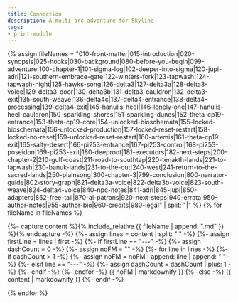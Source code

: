 ```yaml
---
title: Connection
description: A multi-arc adventure for Skyline
tags:
- print-module
---
```


<!-- +template module story/connection print-module -->


<a href="{{ '/story/connection' | relative_url }}" id="print-module-top-link" data-source-name="story/connection"></a>

{% assign fileNames = "010-front-matter|015-introduction|020-synopsis|025-hooks|030-background|080-before-you-begin|099-adventure|100-chapter-1|101-sigma-log|102-deeper-into-sigma|120-jupi-adri|121-southern-embrace-gate|122-winters-fork|123-tapwash|124-tapwash-night|125-hawks-song|126-delta3|127-delta3a|128-delta3-voice|129-delta3-door|130-delta3b|131-delta3-cauldron|132-delta3-exit|135-south-weave|136-delta4c|137-delta4-entrance|138-delta4-processing|139-delta4-exit|145-hanulis-heel|146-lonely-one|147-hanulis-heel-cauldron|150-sparkling-shores|151-sparkling-dunes|152-theta-cp19-entrance|153-theta-cp19-core|154-unlocked-bioschemata|155-locked-bioschemata|156-unlocked-production|157-locked-reset-restart|158-locked-no-reset|159-unlocked-reset-restart|160-artemis|161-theta-cp19-exit|165-salty-desert|166-pi253-entrance|167-pi253-control|168-pi253-poseidon|169-pi253-exit|180-deeproot|181-executors|182-next-steps|200-chapter-2|210-gulf-coast|211-road-to-southtap|220-tenakth-lands|221-to-tapwash|230-banuk-lands|231-to-the-cut|240-west|241-return-to-the-sacred-lands|250-plainsong|300-chapter-3|799-conclusion|800-narrator-guide|802-story-graph|821-delta3a-voice|822-delta3b-voice|823-south-weave|824-delta4-voice|840-npc-notes|841-adri|845-jupi|850-adapters|852-free-tail|870-ai-patrons|920-next-steps|940-errata|950-author-notes|955-author-bio|960-credits|980-legal" | split: "|" %}
{% for fileName in fileNames %}

<div data-source-file="{{ fileName }}">
    {%- capture content %}{% include_relative {{ fileName | append: ".md" }} %}{% endcapture -%}
    {%- assign lines = content | split: "
" -%}
    {%- assign firstLine = lines | first -%}
    {%- if firstLine == "---" -%}
        {%- assign dashCount = 0 -%}
        {%- assign noFM = "" -%}
        {%- for line in lines -%}
            {%- if dashCount > 1 -%}
                {%- assign noFM = noFM | append: line | append: "
" -%}
            {%- elsif line == "---" -%}
                {%- assign dashCount = dashCount | plus: 1 -%}
            {%- endif -%}
        {%- endfor -%}
{{ noFM | markdownify }}
    {%- else -%}
{{ content | markdownify }}
    {%- endif -%}
</div>

{% endfor %}
		

<!-- -template module story/connection print-module -->
